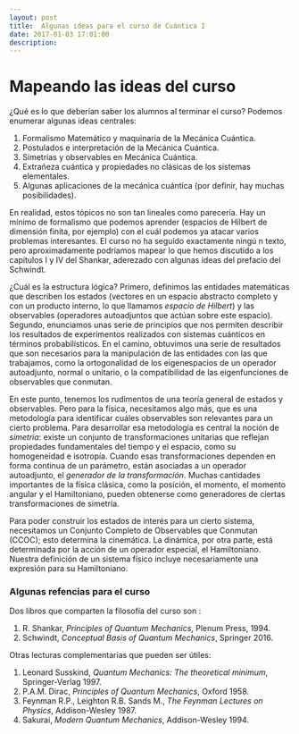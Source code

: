 ```yaml
---
layout: post
title:  Algunas ideas para el curso de Cuántica I
date: 2017-01-03 17:01:00
description: 
---
```



# Mapeando las ideas del curso

¿Qué es lo que deberían saber los alumnos al terminar el curso? Podemos enumerar algunas ideas centrales: 

1. Formalismo Matemático y maquinaria de la Mecánica Cuántica.
2. Postulados e interpretación de la Mecánica Cuántica.
2. Simetrías y observables en Mecánica Cuántica.
3. Extrañeza cuántica y propiedades no clásicas de los sistemas elementales.
4. Algunas aplicaciones de la mecánica cuántica (por definir, hay muchas posibilidades).

En realidad, estos tópicos no son tan lineales como parecería. Hay un mínimo de formalismo que podemos aprender (espacios de Hilbert de dimensión finita, por ejemplo) con el cuál podemos ya atacar varios problemas interesantes. El curso no ha seguido  exactamente ningú
n texto, pero aproximadamente podríamos mapear lo que hemos discutido a los capítulos I y IV del Shankar, aderezado con algunas ideas del prefacio del Schwindt. 

¿Cuál es la estructura lógica? Primero, definimos las entidades matemáticas que describen los estados (vectores en un espacio abstracto completo y con un producto interno, lo que llamamos *espacio de Hilbert*) y las observables (operadores autoadjuntos que actúan sobre este espacio). Segundo, enunciamos unas serie de principios que nos permiten describir los resultados de experimentos realizados con sistemas cuánticos en términos probabilísticos. En el camino, obtuvimos una serie de resultados que son necesarios para la manipulación de las entidades con las que trabajamos, como la ortogonalidad de los eigenespacios de un operador autoadjunto, normal o unitario, o la compatibilidad de las eigenfunciones de observables que conmutan.   

En este punto, tenemos los rudimentos de una teoría general de estados y observables. Pero para la física, necesitamos algo más, que es una metodología para identificar cuáles observables son relevantes para un cierto problema. Para desarrollar esa metodología es central la noción de *simetría*: existe un conjunto de transformaciones unitarias que reflejan propiedades fundamentales del tiempo y el espacio, como su homogeneidad e isotropía. Cuando esas transformaciones dependen en forma continua de un parámetro, están asociadas a un operador autoadjunto, el *generador de la transformación*. Muchas cantidades importantes de la física clásica, como la posición, el momento, el momento angular y el Hamiltoniano, pueden obtenerse como generadores de ciertas transformaciones de simetría. 

Para poder construir los estados de interés para un cierto sistema, necesitamos un Conjunto Completo de Observables que Conmutan (CCOC); esto determina la cinemática. La dinámica, por otra parte, está determinada por la acción de un operador especial, el Hamiltoniano. Nuestra definición de un sistema físico incluye necesariamente una expresión para su Hamiltoniano. 

### Algunas refencias para el curso

Dos libros que comparten la filosofía del curso son :

1. R. Shankar, *Principles of Quantum Mechanics*, Plenum Press, 1994.
4. Schwindt, *Conceptual Basis of Quantum Mechanics*,  Springer 2016.

Otras lecturas complementarias que pueden ser útiles:

1. Leonard Susskind, *Quantum Mechanics: The theoretical minimum*, Springer-Verlag 1997.
5. P.A.M. Dirac, *Principles of Quantum Mechanics*, Oxford 1958.
3. Feynman R.P., Leighton R.B. Sands M., *The Feynman Lectures on Physics*, Addison-Wesley 1987.
4. Sakurai, *Modern Quantum Mechanics*, Addison-Wesley 1994.


